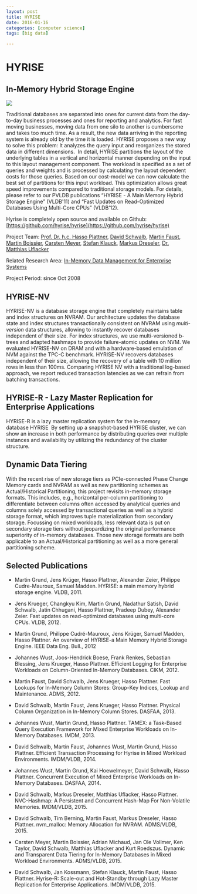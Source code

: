 ```yaml
---
layout: post
title: HYRISE
date: 2016-01-16
categories: [computer science]
tags: [big data]

---
```



# HYRISE

In-Memory Hybrid Storage Engine
-------------------------------

![](http://hpi.de/fileadmin/user_upload/fachgebiete/plattner/projects/HYRISE/hyrise.png)

Traditional databases are separated into ones for current data from the
day-to-day business processes and ones for reporting and analytics. For
fast moving businesses, moving data from one silo to another is
cumbersome and takes too much time. As a result, the new data arriving
in the reporting system is already old by the time it is loaded. HYRISE
proposes a new way to solve this problem: It analyzes the query input
and reorganizes the stored data in different dimensions.  In detail,
HYRISE partitions the layout of the underlying tables in a vertical and
horizontal manner depending on the input to this layout management
component. The workload is specified as a set of queries and weights and
is processed by calculating the layout dependent costs for those
queries. Based on our cost-model we can now calculate the best set of
partitions for this input workload. This optimization allows great speed
improvements compared to traditional storage models. For details, please
refer to our PVLDB publications “HYRISE - A Main Memory Hybrid Storage
Engine” (VLDB'11) and “Fast Updates on Read-Optimized Databases Using
Multi-Core CPUs” (VLDB’12).

Hyrise is completely open source and available on Github:
[https://github.com/hyrise/hyrise](https://github.com/hyrise/hyrise)

Project Team: [Prof. Dr. h.c. Hasso
Plattner](/plattner/people/prof-dr-hc-hasso-plattner.html "Öffnet internen Link im aktuellen Fenster"),
[David
Schwalb](/plattner/people/phd-students/david-schwalb.html "Öffnet internen Link im aktuellen Fenster"),
[Martin
Faust](/plattner/people/phd-students/martin-faust.html "Öffnet internen Link im aktuellen Fenster"),
[Martin
Boissier](/plattner/people/phd-students/martin-boissier.html "Öffnet internen Link im aktuellen Fenster"),
[Carsten
Meyer](/plattner/people/alumni/carsten-meyer.html "Öffnet internen Link im aktuellen Fenster"),
[Stefan
Klauck](/plattner/people/phd-students/stefan-klauck.html "Öffnet internen Link im aktuellen Fenster"),
[Markus
Dreseler](/plattner/people/phd-students/markus-dreseler.html "Öffnet internen Link im aktuellen Fenster"),
[Dr. Matthias
Uflacker](/plattner/people/dr-matthias-uflacker.html "Öffnet internen Link im aktuellen Fenster")

Related Research Area: [In-Memory Data Management for Enterprise
Systems](/plattner/research/in-memory-data-management-for-enterprise-systems.html "Öffnet internen Link im aktuellen Fenster")

Project Period: since Oct 2008

HYRISE-NV
---------

HYRISE-NV is a database storage engine that completely maintains table
and index structures on NVRAM. Our architecture updates the database
state and index structures transactionally consistent on NVRAM using
*multi-version* data structures, allowing to instantly recover databases
independent of their size. For index structures, we use multi-versioned
b-trees and adapted hashmaps to provide failure-atomic updates on NVM.
We evaluated HYRISE-NV on DRAM and with a hardware-based emulation of
NVM against the TPC-C benchmark. HYRISE-NV recovers databases
independent of their size, allowing the recovery of a table with 10
million rows in less than 100ms. Comparing HYRISE NV with a traditional
log-based approach, we report reduced transaction latencies as we can
refrain from batching transactions.

HYRISE-R - Lazy Master Replication for Enterprise Applications
--------------------------------------------------------------

HYRISE-R is a lazy master replication system for the in-memory
database HYRISE  By setting up a snapshot-based HYRISE cluster, we can
show an increase in both performance by distributing queries over
multiple instances and availability by utilizing the redundancy of the
cluster structure.

Dynamic Data Tiering
--------------------

With the recent rise of new storage tiers as PCIe-connected Phase Change
Memory cards and NVRAM as well as new partitioning schemes as
Actual/Historical Partitioning, this project revisits in-memory storage
formats. This includes, e.g., horizontal per-column partitioning to
differentiate between columns often accessed by analytical queries and
columns solely accessed by transactional queries as well as a hybrid
storage format, which improves tuple materialization from secondary
storage. Focussing on mixed workloads, less relevant data is put on
secondary storage tiers without jeopardizing the original performance
superiority of in-memory databases. Those new storage formats are both
applicable to an Actual/Historical partitioning as well as a more
general partitioning scheme.

Selected Publications
---------------------

-   Martin Grund, Jens Krüger, Hasso Plattner, Alexander Zeier, Philippe
    Cudre-Mauroux, Samuel Madden. HYRISE: a main memory hybrid storage
    engine. VLDB, 2011.

-   Jens Krueger, Changkyu Kim, Martin Grund, Nadathur Satish, David
    Schwalb, Jatin Chhugani, Hasso Plattner, Pradeep Dubey, Alexander
    Zeier. Fast updates on read-optimized databases using multi-core
    CPUs. VLDB, 2012.

-   Martin Grund, Philippe Cudré-Mauroux, Jens Krüger, Samuel Madden,
    Hasso Plattner. An overview of HYRISE-a Main Memory Hybrid Storage
    Engine. IEEE Data Eng. Bull., 2012

-   Johannes Wust, Joos-Hendrick Boese, Frank Renkes, Sebastian
    Blessing, Jens Krueger, Hasso Plattner. Efficient Logging for
    Enterprise Workloads on Column-Oriented In-Memory Databases. CIKM,
    2012.

-   Martin Faust, David Schwalb, Jens Krueger, Hasso Plattner. Fast
    Lookups for In-Memory Column Stores: Group-Key Indices, Lookup and
    Maintenance. ADMS, 2012.

-   David Schwalb, Martin Faust, Jens Krueger, Hasso Plattner. Physical
    Column Organization in In-Memory Column Stores. DASFAA, 2013.

-   Johannes Wust, Martin Grund, Hasso Plattner. TAMEX: a Task-Based
    Query Execution Framework for Mixed Enterprise Workloads on
    In-Memory Databases. IMDM, 2013.

-   David Schwalb, Martin Faust, Johannes Wust, Martin Grund, Hasso
    Plattner. Efficient Transaction Processing for Hyrise in Mixed
    Workload Environments. IMDM/VLDB, 2014.

-   Johannes Wust, Martin Grund, Kai Hoewelmeyer, David Schwalb, Hasso
    Plattner. Concurrent Execution of Mixed Enterprise Workloads on
    In-Memory Databases. DASFAA, 2014.

-   David Schwalb, Markus Dreseler, Matthias Uflacker, Hasso Plattner.
    NVC-Hashmap: A Persistent and Concurrent Hash-Map For Non-Volatile
    Memories. IMDM/VLDB, 2015.

-   David Schwalb, Tim Berning, Martin Faust, Markus Dreseler, Hasso
    Plattner. nvm\_malloc: Memory Allocation for NVRAM. ADMS/VLDB, 2015.

-   Carsten Meyer, Martin Boissier, Adrian Michaud, Jan Ole Vollmer, Ken
    Taylor, David Schwalb, Matthias Uflacker and Kurt Roedszus. Dynamic
    and Transparent Data Tiering for In-Memory Databases in Mixed
    Workload Environments. ADMS/VLDB, 2015.

-   David Schwalb, Jan Kossmann, Stefan Klauck, Martin Faust, Hasso
    Plattner. Hyrise-R: Scale-out and Hot-Standby through Lazy Master
    Replication for Enterprise Applications. IMDM/VLDB, 2015.

